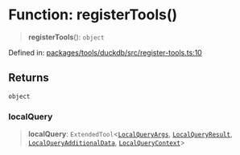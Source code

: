 # Function: registerTools()

> **registerTools**(): `object`

Defined in: [packages/tools/duckdb/src/register-tools.ts:10](https://github.com/GeoDaCenter/openassistant/blob/dc72d81a35cf8e46295657303846fbb4ad891993/packages/tools/duckdb/src/register-tools.ts#L10)

## Returns

`object`

### localQuery

> **localQuery**: `ExtendedTool`\<[`LocalQueryArgs`](../type-aliases/LocalQueryArgs.md), [`LocalQueryResult`](../type-aliases/LocalQueryResult.md), [`LocalQueryAdditionalData`](../type-aliases/LocalQueryAdditionalData.md), [`LocalQueryContext`](../type-aliases/LocalQueryContext.md)\>
